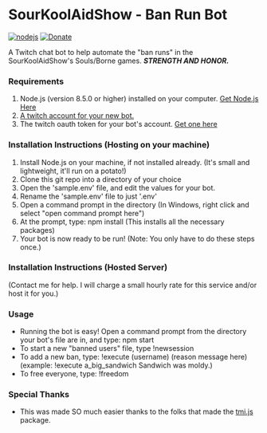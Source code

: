 # SourKoolAidShow - Ban Run Bot

[![nodejs](https://img.shields.io/badge/node.js-8.5.0-brightgreen.svg?style=flat-square)](https://nodejs.org/en/)
[![Donate](https://img.shields.io/badge/paypal-donate-yellow.svg?style=flat-square)](https://paypal.me/stoutlabs/5.00)

A Twitch chat bot to help automate the "ban runs" in the SourKoolAidShow's Souls/Borne games. **_STRENGTH AND HONOR._**

### Requirements

1.  Node.js (version 8.5.0 or higher) installed on your computer. [Get Node.js Here](https://nodejs.org/en/download/)
2.  [A twitch account for your new bot.](https://twitch.tv/)
3.  The twitch oauth token for your bot's account. [Get one here](https://twitchapps.com/tmi/)

### Installation Instructions (Hosting on your machine)

1.  Install Node.js on your machine, if not installed already. (It's small and lightweight, it'll run on a potato!)
2.  Clone this git repo into a directory of your choice
3.  Open the 'sample.env' file, and edit the values for your bot.
4.  Rename the 'sample.env' file to just '.env'
5.  Open a command prompt in the directory (In Windows, right click and select "open command prompt here")
6.  At the prompt, type: npm install (This installs all the necessary packages)
7.  Your bot is now ready to be run! (Note: You only have to do these steps once.)

### Installation Instructions (Hosted Server)

(Contact me for help. I will charge a small hourly rate for this service and/or host it for you.)

### Usage

* Running the bot is easy! Open a command prompt from the directory your bot's file are in, and type: npm start
* To start a new "banned users" file, type !newsession
* To add a new ban, type: !execute (username) (reason message here) (example: !execute a_big_sandwich Sandwich was moldy.)
* To free everyone, type: !freedom

### Special Thanks

* This was made SO much easier thanks to the folks that made the [tmi.js](https://github.com/tmijs/tmi.js) package.
